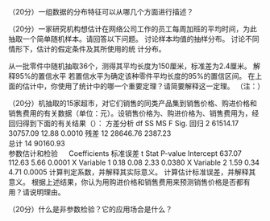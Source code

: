 （20分）一组数据的分布特征可以从哪几个方面进行描述？

（20分）一家研究机构想估计在网络公司工作的员工每周加班的平均时间，为此抽取一个简单随机样本。请回答以下问题。
 讨论样本均值的抽样分布。
 讨论不同情形下，估计的假定条件及其所使用的统 计分布。

从一批零件中随机抽取36个，测得其平均长度为150厘米，标准差为2.4厘米。
解释95%的置信水平
若置信水平为确定该种零件平均长度的95%的置信区间。
在上面的估计中，你使用了统计中的哪一个重要定理？请简要解释这一定理。
（注：）

（20分）机抽取的15家超市，对它们销售的同类产品集到销售价格、购进价格和销售费用的有关数据（单位：元）。设销售价格为、购进价格为、销售费用为，经回归得到下面的有关结果（）：
方差分析
	df	SS	MS	F	Sig.
回归	2	61514.17	30757.09	12.88	0.0010
残差	12	28646.76	2387.23		
总计	14	90160.93			
参数估计和检验
　	Coefficients	标准误差	t Stat	P-value
Intercept	637.07	112.63	5.66	0.0001
X Variable 1	0.18	0.08	2.33	0.0380
X Variable 2	1.59	0.34	4.71	0.0005
计算判定系数，并解释其实际意义。
计算估计标准误差，并解释其意义。
根据上述结果，你认为用购进价格和销售费用来预测销售价格是否都有用？请说明理由。

（20分）什么是非参数检验？它的应用场合是什么？


